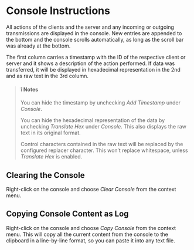 # Console Instructions

All actions of the clients and the server and any incoming or outgoing transmissions are displayed in the console. New entries are appended to the bottom and the console scrolls automatically, as long as the scroll bar was already at the bottom.

The first column carries a timestamp with the ID of the respective client or server and it shows a description of the action performed. If data was transferred, it will be displayed in hexadecimal representation in the 2nd and as raw text in the 3rd column.

> #### :grey_exclamation: Notes
>
>You can hide the timestamp by unchecking *Add Timestamp* under *Console*.
>
>You can hide the hexadecimal representation of the data by unchecking *Translate Hex* under *Console*. This also displays the raw text in its original format.
>
>Control characters contained in the raw text will be replaced by the configured replacer character. This won’t replace whitespace, unless *Translate Hex* is enabled.

## Clearing the Console

Right-click on the console and choose *Clear Console* from the context menu.

## Copying Console Content as Log

Right-click on the console and choose *Copy Console* from the context menu. This will copy all the current content from the console to the clipboard in a line-by-line format, so you can paste it into any text file.
